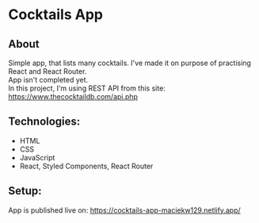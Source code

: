 # Cocktails App
## About
Simple app, that lists many cocktails. I've made it on purpose of practising React and React Router.  
App isn't completed yet.  
In this project, I'm using REST API from this site: https://www.thecocktaildb.com/api.php

## Technologies:
* HTML
* CSS
* JavaScript
* React, Styled Components, React Router

## Setup:
App is published live on: https://cocktails-app-maciekw129.netlify.app/
